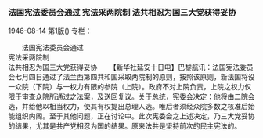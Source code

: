 ### 法国宪法委员会通过  宪法采两院制  法共相忍为国三大党获得妥协

1946-08-14
第1版()
专栏：

　　法国宪法委员会通过            
    宪法采两院制            
    法共相忍为国三大党获得妥协
　　【新华社延安十日电】巴黎航讯：法国宪法委员会七月四日通过了法兰西第四共和国采取两院制的原则，按照该原则，新法国将设一众院（下院）与一权力有限的参院（上院）。政府不对上院负责，上院之权力仅限于审查众院所通过之法案，及送回复议。关于总统，宪委会决定：他将由二院会选，并给他以相当权力，使其有权提出总理人选。唯后者须经众院多数之核准后始能组织内阁。至于其他问题，正在讨论中。此次宪委会之上述决定，乃三大党妥协的结果，尤其是共产党相忍为国的结果。原来法共是坚持前次的民主宪法的。
